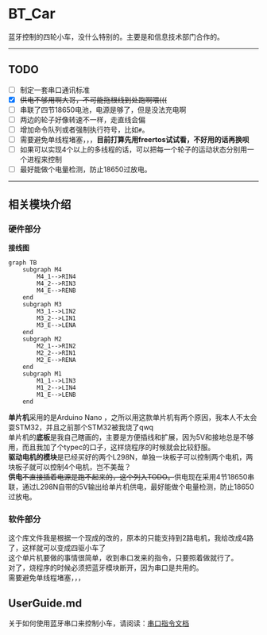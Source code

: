 # BT_Car

蓝牙控制的四轮小车，没什么特别的。主要是和信息技术部门合作的。

***

## TODO
+ [ ] 制定一套串口通讯标准
+ [x] ~~供电不够用啊大哥，不可能拖根线到处跑啊喂(((~~
+ [ ] 串联了四节18650电池，电源是够了，但是没法充电啊
+ [ ] 两边的轮子好像转速不一样，走直线会偏
+ [ ] 增加命令队列或者强制执行符号，比如`#`。
+ [ ] 需要避免单线程堵塞，，，**目前打算先用freertos试试看，不好用的话再换呗**
+ [ ] 如果可以实现4个以上的多线程的话，可以把每一个轮子的运动状态分别用一个进程来控制
+ [ ] 最好能做个电量检测，防止18650过放电。
***

## 相关模块介绍

### 硬件部分

**接线图**

```mermaid
graph TB
    subgraph M4
        M4_1-->RIN4
        M4_2-->RIN3
        M4_E-->RENB
    end
    subgraph M3
        M3_1-->LIN2
        M3_2-->LIN1
        M3_E-->LENA
    end
    subgraph M2
        M2_1-->RIN2
        M2_2-->RIN1
        M2_E-->RENA
    end
    subgraph M1
        M1_1-->LIN3
        M1_2-->LIN4
        M1_E-->LENB
    end
```

**单片机**采用的是Arduino Nano ，之所以用这款单片机有两个原因，我本人不太会耍STM32，并且之前那个STM32被我烧了qwq  
单片机的**底板**是我自己瞎画的，主要是方便插线和扩展，因为5V和接地总是不够用，而且我加了个typec的口子，这样烧程序的时候就会比较舒服。  
**驱动电机的模块**是已经买好的两个L298N，单独一块板子可以控制两个电机，两块板子就可以控制4个电机，岂不美哉？  
**供电**~~不直接插着电源是跑不起来的，这个列入TODO。~~供电现在采用4节18650串联，通过L298N自带的5V输出给单片机供电，最好能做个电量检测，防止18650过放电。  

### 软件部分

这个库文件我是根据一个现成的改的，原本的只能支持到2路电机，我给改成4路了，这样就可以变成四驱小车了  
这个单片机要做的事情很简单，收到串口发来的指令，只要照着做就行了。  
对了，烧程序的时候必须把蓝牙模块断开，因为串口是共用的。  
需要避免单线程堵塞，，，  

## UserGuide.md

关于如何使用蓝牙串口来控制小车，请阅读：[串口指令文档](https://gitlab.dustella.net/discodyer/bt_car/-/blob/master/UserGuide.md)